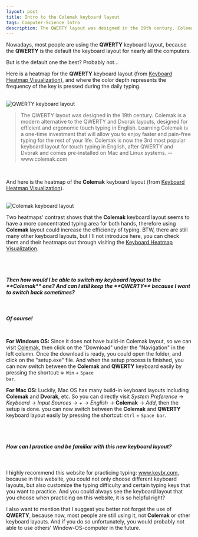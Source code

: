 ```yaml
---
layout: post
title: Intro to the Colemak keyboard layout
tags: Computer-Science Intro
description: The QWERTY layout was designed in the 19th century. Colemak is a modern alternative to the QWERTY and Dvorak layouts, designed for efficient and ergonomic touch typing in English... -- www.colemak.com
---
```


Nowadays, most people are using the **QWERTY** keyboard layout, because the **QWERTY** is the default the keyboard layout for nearly all the computers.

But is the default one the best? Probably not...

Here is a heatmap for the **QWERTY** keyboard layout (from <a href="https://www.patrick-wied.at/projects/heatmap-keyboard/">Keyboard Heatmap Visualization</a>), and where the color depth represents the frequency of the key is pressed during the daily typing.

<br>

<img src="https://thumbs.gfycat.com/OilyFlamboyantAzurewingedmagpie-size_restricted.gif" alt="QWERTY keyboard layout">

<br>

<blockquote cite="https://colemak.com">
The QWERTY layout was designed in the 19th century. Colemak is a modern alternative to the QWERTY and Dvorak layouts, designed for efficient and ergonomic touch typing in English.
Learning Colemak is a one-time investment that will allow you to enjoy faster and pain-free typing for the rest of your life. Colemak is now the 3rd most popular keyboard layout for touch typing in English, after QWERTY and Dvorak and comes pre-installed on Mac and Linux systems. -- www.colemak.com
</blockquote>

<br>

And here is the heatmap of the **Colemak** keyboard layout (from <a href="https://www.patrick-wied.at/projects/heatmap-keyboard/">Keyboard Heatmap Visualization</a>).

<br>

<img src="https://thumbs.gfycat.com/RapidSaneHart-size_restricted.gif" alt="Colemak keyboard layout">

<br>

Two heatmaps' contrast shows that the **Colemak** keyboard layout seems to have a more concentrated typing area for both hands, therefore using **Colemak** layout could increase the efficiency of typing. BTW, there are still many other keyboard layouts, but I'll not introduce here, you can check them and their heatmaps out through visiting the <a href="https://www.patrick-wied.at/projects/heatmap-keyboard/">Keyboard Heatmap Visualization</a>.

<br><br>

<h5>Then how would I be able to switch my keyboard layout to the **Colemak** one? And can I still keep the **QWERTY** because I want to switch back sometimes?</h5>

<br>

***Of course!***

<br>

**For Windows OS:** Since it does not have build-in Colemak layout, so we can visit <a href="https://colemak.com">Colemak</a>, then click on the "Download" under the "Navigation" in the left column. Once the download is ready, you could open the folder, and click on the "setup.exe" file. And when the setup process is finished, you can now switch between the **Colemak** and **QWERTY** keyboard easily by pressing the shortcut: <code><kbd>⊞ Win</kbd></code> + <code><kbd>Space bar</kbd></code>.

**For Mac OS:** Luckily, Mac OS has many build-in keyboard layouts including **Colemak** and **Dvorak**, etc. So you can directly visit *System Preference* -> *Keyboard* -> *Input Sources* -> *+* -> *English* -> **Colemak** -> *Add*, then the setup is done. you can now switch between the **Colemak** and **QWERTY** keyboard layout easily by pressing the shortcut: <code><kbd>Ctrl</kbd></code> + <code><kbd>Space bar</kbd></code>.

<br><br>

<h5>How can I practice and be familiar with this new keyboard layout?</h5>

<br>

I highly recommend this website for practicing typing: <a href="https://www.keybr.com">www.keybr.com</a>, because in this website, you could not only choose different keyboard layouts, but also customize the typing difficulty and certain typing keys that you want to practice. And you could always see the keyboard layout that you choose when practicing on this website, it is so helpful right?

I also want to mention that I suggest you better not forget the use of **QWERTY**, because now, most people are still using it, not **Colemak** or other keyboard layouts. And if you do so unfortunately, you would probably not able to use others' Window-OS-computer in the future.